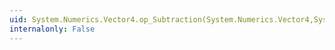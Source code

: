 ```yaml
---
uid: System.Numerics.Vector4.op_Subtraction(System.Numerics.Vector4,System.Numerics.Vector4)
internalonly: False
---
```

